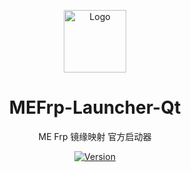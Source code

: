<p align="center">
  <img align="center" height="100" src="https://github.com/LxHTT/MEFrp-Launcher-Qt/raw/master/Icons/MEFrp.ico" alt="Logo">
</p>
<h1 align="center">
  MEFrp-Launcher-Qt
</h1>

<p align="center">
  ME Frp 镜缘映射 官方启动器
</p>

<p align="center">
    <a href="https://github.com/LxHTT/MEFrp-Launcher-Qt/releases/latest">
        <img src="https://img.shields.io/github/v/tag/LxHTT/MEFrp-Launcher-Qt?label=VERSION&style=for-the-badge" alt="Version">
    </a>
</p>

